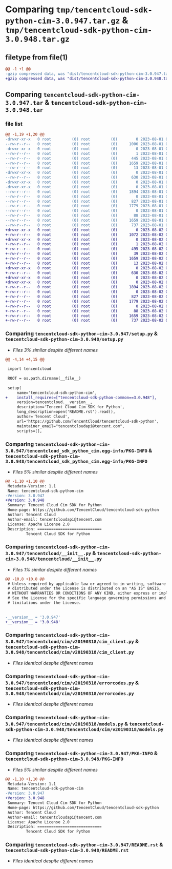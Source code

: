 # Comparing `tmp/tencentcloud-sdk-python-cim-3.0.947.tar.gz` & `tmp/tencentcloud-sdk-python-cim-3.0.948.tar.gz`

## filetype from file(1)

```diff
@@ -1 +1 @@
-gzip compressed data, was "dist/tencentcloud-sdk-python-cim-3.0.947.tar", last modified: Tue Aug  1 00:33:37 2023, max compression
+gzip compressed data, was "dist/tencentcloud-sdk-python-cim-3.0.948.tar", last modified: Wed Aug  2 00:26:14 2023, max compression
```

## Comparing `tencentcloud-sdk-python-cim-3.0.947.tar` & `tencentcloud-sdk-python-cim-3.0.948.tar`

### file list

```diff
@@ -1,19 +1,20 @@
-drwxr-xr-x   0 root         (0) root         (0)        0 2023-08-01 00:33:37.000000 tencentcloud-sdk-python-cim-3.0.947/
--rw-r--r--   0 root         (0) root         (0)     1006 2023-08-01 00:33:37.000000 tencentcloud-sdk-python-cim-3.0.947/setup.py
-drwxr-xr-x   0 root         (0) root         (0)        0 2023-08-01 00:33:37.000000 tencentcloud-sdk-python-cim-3.0.947/tencentcloud_sdk_python_cim.egg-info/
--rw-r--r--   0 root         (0) root         (0)        1 2023-08-01 00:33:37.000000 tencentcloud-sdk-python-cim-3.0.947/tencentcloud_sdk_python_cim.egg-info/dependency_links.txt
--rw-r--r--   0 root         (0) root         (0)      445 2023-08-01 00:33:37.000000 tencentcloud-sdk-python-cim-3.0.947/tencentcloud_sdk_python_cim.egg-info/SOURCES.txt
--rw-r--r--   0 root         (0) root         (0)     1659 2023-08-01 00:33:37.000000 tencentcloud-sdk-python-cim-3.0.947/tencentcloud_sdk_python_cim.egg-info/PKG-INFO
--rw-r--r--   0 root         (0) root         (0)       13 2023-08-01 00:33:37.000000 tencentcloud-sdk-python-cim-3.0.947/tencentcloud_sdk_python_cim.egg-info/top_level.txt
-drwxr-xr-x   0 root         (0) root         (0)        0 2023-08-01 00:33:37.000000 tencentcloud-sdk-python-cim-3.0.947/tencentcloud/
--rw-r--r--   0 root         (0) root         (0)      630 2023-08-01 00:33:37.000000 tencentcloud-sdk-python-cim-3.0.947/tencentcloud/__init__.py
-drwxr-xr-x   0 root         (0) root         (0)        0 2023-08-01 00:33:37.000000 tencentcloud-sdk-python-cim-3.0.947/tencentcloud/cim/
-drwxr-xr-x   0 root         (0) root         (0)        0 2023-08-01 00:33:37.000000 tencentcloud-sdk-python-cim-3.0.947/tencentcloud/cim/v20190318/
--rw-r--r--   0 root         (0) root         (0)     1894 2023-08-01 00:33:37.000000 tencentcloud-sdk-python-cim-3.0.947/tencentcloud/cim/v20190318/cim_client.py
--rw-r--r--   0 root         (0) root         (0)        0 2023-08-01 00:33:37.000000 tencentcloud-sdk-python-cim-3.0.947/tencentcloud/cim/v20190318/__init__.py
--rw-r--r--   0 root         (0) root         (0)      827 2023-08-01 00:33:37.000000 tencentcloud-sdk-python-cim-3.0.947/tencentcloud/cim/v20190318/errorcodes.py
--rw-r--r--   0 root         (0) root         (0)     1779 2023-08-01 00:33:37.000000 tencentcloud-sdk-python-cim-3.0.947/tencentcloud/cim/v20190318/models.py
--rw-r--r--   0 root         (0) root         (0)        0 2023-08-01 00:33:37.000000 tencentcloud-sdk-python-cim-3.0.947/tencentcloud/cim/__init__.py
--rw-r--r--   0 root         (0) root         (0)       88 2023-08-01 00:33:37.000000 tencentcloud-sdk-python-cim-3.0.947/setup.cfg
--rw-r--r--   0 root         (0) root         (0)     1659 2023-08-01 00:33:37.000000 tencentcloud-sdk-python-cim-3.0.947/PKG-INFO
--rw-r--r--   0 root         (0) root         (0)      737 2023-08-01 00:33:37.000000 tencentcloud-sdk-python-cim-3.0.947/README.rst
+drwxr-xr-x   0 root         (0) root         (0)        0 2023-08-02 00:26:14.000000 tencentcloud-sdk-python-cim-3.0.948/
+-rw-r--r--   0 root         (0) root         (0)     1072 2023-08-02 00:26:14.000000 tencentcloud-sdk-python-cim-3.0.948/setup.py
+drwxr-xr-x   0 root         (0) root         (0)        0 2023-08-02 00:26:14.000000 tencentcloud-sdk-python-cim-3.0.948/tencentcloud_sdk_python_cim.egg-info/
+-rw-r--r--   0 root         (0) root         (0)        1 2023-08-02 00:26:14.000000 tencentcloud-sdk-python-cim-3.0.948/tencentcloud_sdk_python_cim.egg-info/dependency_links.txt
+-rw-r--r--   0 root         (0) root         (0)      495 2023-08-02 00:26:14.000000 tencentcloud-sdk-python-cim-3.0.948/tencentcloud_sdk_python_cim.egg-info/SOURCES.txt
+-rw-r--r--   0 root         (0) root         (0)       39 2023-08-02 00:26:14.000000 tencentcloud-sdk-python-cim-3.0.948/tencentcloud_sdk_python_cim.egg-info/requires.txt
+-rw-r--r--   0 root         (0) root         (0)     1659 2023-08-02 00:26:14.000000 tencentcloud-sdk-python-cim-3.0.948/tencentcloud_sdk_python_cim.egg-info/PKG-INFO
+-rw-r--r--   0 root         (0) root         (0)       13 2023-08-02 00:26:14.000000 tencentcloud-sdk-python-cim-3.0.948/tencentcloud_sdk_python_cim.egg-info/top_level.txt
+drwxr-xr-x   0 root         (0) root         (0)        0 2023-08-02 00:26:14.000000 tencentcloud-sdk-python-cim-3.0.948/tencentcloud/
+-rw-r--r--   0 root         (0) root         (0)      630 2023-08-02 00:26:14.000000 tencentcloud-sdk-python-cim-3.0.948/tencentcloud/__init__.py
+drwxr-xr-x   0 root         (0) root         (0)        0 2023-08-02 00:26:14.000000 tencentcloud-sdk-python-cim-3.0.948/tencentcloud/cim/
+drwxr-xr-x   0 root         (0) root         (0)        0 2023-08-02 00:26:14.000000 tencentcloud-sdk-python-cim-3.0.948/tencentcloud/cim/v20190318/
+-rw-r--r--   0 root         (0) root         (0)     1894 2023-08-02 00:26:14.000000 tencentcloud-sdk-python-cim-3.0.948/tencentcloud/cim/v20190318/cim_client.py
+-rw-r--r--   0 root         (0) root         (0)        0 2023-08-02 00:26:14.000000 tencentcloud-sdk-python-cim-3.0.948/tencentcloud/cim/v20190318/__init__.py
+-rw-r--r--   0 root         (0) root         (0)      827 2023-08-02 00:26:14.000000 tencentcloud-sdk-python-cim-3.0.948/tencentcloud/cim/v20190318/errorcodes.py
+-rw-r--r--   0 root         (0) root         (0)     1779 2023-08-02 00:26:14.000000 tencentcloud-sdk-python-cim-3.0.948/tencentcloud/cim/v20190318/models.py
+-rw-r--r--   0 root         (0) root         (0)        0 2023-08-02 00:26:14.000000 tencentcloud-sdk-python-cim-3.0.948/tencentcloud/cim/__init__.py
+-rw-r--r--   0 root         (0) root         (0)       88 2023-08-02 00:26:14.000000 tencentcloud-sdk-python-cim-3.0.948/setup.cfg
+-rw-r--r--   0 root         (0) root         (0)     1659 2023-08-02 00:26:14.000000 tencentcloud-sdk-python-cim-3.0.948/PKG-INFO
+-rw-r--r--   0 root         (0) root         (0)      737 2023-08-02 00:26:14.000000 tencentcloud-sdk-python-cim-3.0.948/README.rst
```

### Comparing `tencentcloud-sdk-python-cim-3.0.947/setup.py` & `tencentcloud-sdk-python-cim-3.0.948/setup.py`

 * *Files 3% similar despite different names*

```diff
@@ -4,14 +4,15 @@
 
 import tencentcloud
 
 ROOT = os.path.dirname(__file__)
 
 setup(
     name='tencentcloud-sdk-python-cim',
+    install_requires=["tencentcloud-sdk-python-common==3.0.948"],
     version=tencentcloud.__version__,
     description='Tencent Cloud Cim SDK for Python',
     long_description=open('README.rst').read(),
     author='Tencent Cloud',
     url='https://github.com/TencentCloud/tencentcloud-sdk-python',
     maintainer_email="tencentcloudapi@tencent.com",
     scripts=[],
```

### Comparing `tencentcloud-sdk-python-cim-3.0.947/tencentcloud_sdk_python_cim.egg-info/PKG-INFO` & `tencentcloud-sdk-python-cim-3.0.948/tencentcloud_sdk_python_cim.egg-info/PKG-INFO`

 * *Files 5% similar despite different names*

```diff
@@ -1,10 +1,10 @@
 Metadata-Version: 1.1
 Name: tencentcloud-sdk-python-cim
-Version: 3.0.947
+Version: 3.0.948
 Summary: Tencent Cloud Cim SDK for Python
 Home-page: https://github.com/TencentCloud/tencentcloud-sdk-python
 Author: Tencent Cloud
 Author-email: tencentcloudapi@tencent.com
 License: Apache License 2.0
 Description: ============================
         Tencent Cloud SDK for Python
```

### Comparing `tencentcloud-sdk-python-cim-3.0.947/tencentcloud/__init__.py` & `tencentcloud-sdk-python-cim-3.0.948/tencentcloud/__init__.py`

 * *Files 1% similar despite different names*

```diff
@@ -10,8 +10,8 @@
 # Unless required by applicable law or agreed to in writing, software
 # distributed under the License is distributed on an "AS IS" BASIS,
 # WITHOUT WARRANTIES OR CONDITIONS OF ANY KIND, either express or implied.
 # See the License for the specific language governing permissions and
 # limitations under the License.
 
 
-__version__ = '3.0.947'
+__version__ = '3.0.948'
```

### Comparing `tencentcloud-sdk-python-cim-3.0.947/tencentcloud/cim/v20190318/cim_client.py` & `tencentcloud-sdk-python-cim-3.0.948/tencentcloud/cim/v20190318/cim_client.py`

 * *Files identical despite different names*

### Comparing `tencentcloud-sdk-python-cim-3.0.947/tencentcloud/cim/v20190318/errorcodes.py` & `tencentcloud-sdk-python-cim-3.0.948/tencentcloud/cim/v20190318/errorcodes.py`

 * *Files identical despite different names*

### Comparing `tencentcloud-sdk-python-cim-3.0.947/tencentcloud/cim/v20190318/models.py` & `tencentcloud-sdk-python-cim-3.0.948/tencentcloud/cim/v20190318/models.py`

 * *Files identical despite different names*

### Comparing `tencentcloud-sdk-python-cim-3.0.947/PKG-INFO` & `tencentcloud-sdk-python-cim-3.0.948/PKG-INFO`

 * *Files 5% similar despite different names*

```diff
@@ -1,10 +1,10 @@
 Metadata-Version: 1.1
 Name: tencentcloud-sdk-python-cim
-Version: 3.0.947
+Version: 3.0.948
 Summary: Tencent Cloud Cim SDK for Python
 Home-page: https://github.com/TencentCloud/tencentcloud-sdk-python
 Author: Tencent Cloud
 Author-email: tencentcloudapi@tencent.com
 License: Apache License 2.0
 Description: ============================
         Tencent Cloud SDK for Python
```

### Comparing `tencentcloud-sdk-python-cim-3.0.947/README.rst` & `tencentcloud-sdk-python-cim-3.0.948/README.rst`

 * *Files identical despite different names*

